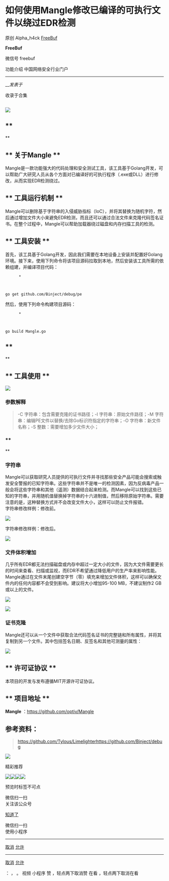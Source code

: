 #  如何使用Mangle修改已编译的可执行文件以绕过EDR检测

原创 Alpha_h4ck  [ FreeBuf ](javascript:void\(0\);)

**FreeBuf** ![]()

微信号 freebuf

功能介绍 中国网络安全行业门户

____

___发表于_

收录于合集

##
**![](https://raw.githubusercontent.com/tuchuang9/tc1/refs/heads/main/public/20221110202522.png)**

## **  
**

## **  关于Mangle **

  
Mangle是一款功能强大的代码处理和安全测试工具，该工具基于Golang开发，可以帮助广大研究人员从各个方面对已编译好的可执行程序（.exe或DLL）进行修改，从而实现EDR检测绕过。  

##  **  工具运行机制 **

  
Mangle可以删除基于字符串的入侵威胁指标（IoC），并将其替换为随机字符，然后通过增加文件大小来避免EDR检测，而且还可以通过合法文件来克隆代码签名证书。在整个过程中，Mangle可以帮助加载器绕过磁盘和内存扫描工具的检测。  

##  **  工具安装 **

  
首先，该工具基于Golang开发，因此我们需要在本地设备上安装并配置好Golang环境。接下来，使用下列命令将该项目源码拉取到本地，然后安装该工具所需的依赖组建，并编译项目代码：

    
          * 
    
    
    
    go get github.com/Binject/debug/pe

  
然后，使用下列命令构建项目源码：

    
          * 
    
    
    
    go build Mangle.go

##  **  
**

##  **  工具使用 **

  

![](https://raw.githubusercontent.com/tuchuang9/tc1/refs/heads/main/public/20221110202531.png)

###  

###  **参数解释**

> -C 字符串：包含需要克隆的证书路径；-I 字符串：原始文件路径；-M 字符串：编辑PE文件以替换/去除Go标识符指定的字符串；-O
> 字符串：新文件名称；-S 整数：需要增加多少文件大小；

###  **  
**

###  **字符串**

  
Mangle可以获取研究人员提供的可执行文件并寻找那些安全产品可能会搜索或触发安全警报的已知字符串。这些字符串并不是唯一的检测因素，因为反病毒产品一般会将这些字符串和其他（遥测）数据结合起来检测。而Mangle可以找到这些已知的字符串，并用随机值替换掉字符串的十六进制值，然后移除原始字符串。需要注意的是，这种替换方式并不会改变文件大小，这样可以防止文件报错。  
字符串修改样例：修改前。

![](https://raw.githubusercontent.com/tuchuang9/tc1/refs/heads/main/public/20221110202532.png)

  
字符串修改样例：修改后。  

![](https://raw.githubusercontent.com/tuchuang9/tc1/refs/heads/main/public/20221110202533.png)

###  

###  **文件体积增加**

  
几乎所有EDR都无法扫描磁盘或内存中超过一定大小的文件，因为大文件需要更长的时间来查看、扫描或监视，而EDR不希望通过降低用户的生产率来影响性能。Mangle通过在文件末尾创建空字节（零）填充来增加文件体积，这样可以确保文件内的任何内容都不会受到影响。建议将大小增加95-100
MB，不建议制作2 GB或以上的文件。  

![](https://raw.githubusercontent.com/tuchuang9/tc1/refs/heads/main/public/20221110202534.png)

![](https://raw.githubusercontent.com/tuchuang9/tc1/refs/heads/main/public/20221110202535.png)

###  **证书克隆**

  
Mangle还可以从一个文件中获取合法代码签名证书的完整链和所有属性，并将其复制到另一个文件。其中包括签名日期、反签名和其他可测量的属性：

![](https://raw.githubusercontent.com/tuchuang9/tc1/refs/heads/main/public/20221110202537.png)

##  **  许可证协议 **

  
本项目的开发与发布遵循MIT开源许可证协议。

##  

##  **  项目地址 **

  
 **Mangle** ：https://github.com/optiv/Mangle

##  

##  **参考资料：**

> https://github.com/Tylous/Limelighterhttps://github.com/Binject/debug

![](https://raw.githubusercontent.com/tuchuang9/tc1/refs/heads/main/public/20221110202538.png)  
  

精彩推荐

  
  
  
  
  
  
  
[![](https://raw.githubusercontent.com/tuchuang9/tc1/refs/heads/main/public/20221110202539.png)](https://mp.weixin.qq.com/s?__biz=Mzg2MTAwNzg1Ng==&mid=2247489554&idx=1&sn=7dc76862d96516013375f712c9bdfcf1&scene=21#wechat_redirect)[![](https://raw.githubusercontent.com/tuchuang9/tc1/refs/heads/main/public/20221110202541.png)](https://mp.weixin.qq.com/s?__biz=Mzg2MTAwNzg1Ng==&mid=2247489510&idx=1&sn=55f589464f2ffbf2817523f3282175ba&scene=21#wechat_redirect)[![](https://raw.githubusercontent.com/tuchuang9/tc1/refs/heads/main/public/20221110202542.png)](https://mp.weixin.qq.com/s?__biz=Mzg2MTAwNzg1Ng==&mid=2247489388&idx=1&sn=f0e8fed4afd1dc82ac6af789e5b13626&scene=21#wechat_redirect)![](https://raw.githubusercontent.com/tuchuang9/tc1/refs/heads/main/public/20221110202543.png)

预览时标签不可点

微信扫一扫  
关注该公众号

[知道了](javascript:;)

微信扫一扫  
使用小程序

****

[取消](javascript:void\(0\);) [允许](javascript:void\(0\);)

****

[取消](javascript:void\(0\);) [允许](javascript:void\(0\);)

： ， 。   视频 小程序 赞 ，轻点两下取消赞 在看 ，轻点两下取消在看

